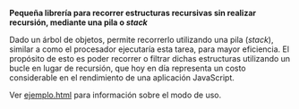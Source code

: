 **Pequeña librería para recorrer estructuras recursivas sin realizar recursión, mediante una pila o *stack***

Dado un árbol de objetos, permite recorrerlo utilizando una pila (*stack*), similar a como el procesador ejecutaría esta tarea, para mayor eficiencia. El propósito de esto es poder recorrer o filtrar dichas estructuras utilizando un bucle en lugar de recursión, que hoy en día representa un costo considerable en el rendimiento de una aplicación JavaScript.

Ver [ejemplo.html](ejemplo.html) para información sobre el modo de uso.
